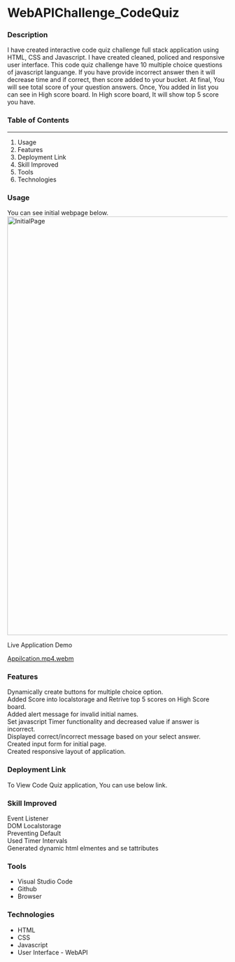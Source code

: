 # WebAPIChallenge_CodeQuiz

### Description
I have created interactive code quiz challenge full stack application using HTML, CSS and Javascript. I have created cleaned, policed and responsive user interface. This code quiz challenge have 10 multiple choice questions of javascript languange. If you have provide incorrect answer then it will decrease time and if correct, then score added to your bucket. At final, You will see total score of your question answers. Once, You added in list you can see in High score board. In High score board, It will show top 5 score you have.

### Table of Contents
__________________________________________
1. Usage 
2. Features
3. Deployment Link
4. Skill Improved
5. Tools
6. Technologies

### Usage
You can see initial webpage below.
<img width="956" alt="InitialPage" src="https://user-images.githubusercontent.com/54869821/182041689-207ce9cf-a9ad-43e7-8943-85d63f34a4b5.png">

Live Application Demo

[Appilcation.mp4.webm](https://user-images.githubusercontent.com/54869821/182042313-6603df43-7e6b-4ea1-a30f-d28025504b17.webm)

### Features
Dynamically create buttons for multiple choice option. <br>
Added Score into localstorage and Retrive top 5 scores on High Score board. <br>
Added alert message for invalid initial names. <br>
Set javascript Timer functionality and decreased value if answer is incorrect. <br>
Displayed correct/incorrect message based on your select answer. <br>
Created input form for initial page. <br>
Created responsive layout of application. <br> 

### Deployment Link
To View Code Quiz application, You can use below link.

### Skill Improved
Event Listener <br>
DOM Localstorage <br>
Preventing Default <br>
Used Timer Intervals <br>
Generated dynamic html elmentes and se tattributes <br>

### Tools
- Visual Studio Code
- Github
- Browser

### Technologies
- HTML
- CSS
- Javascript
- User Interface - WebAPI

